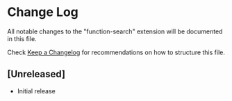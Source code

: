 # Change Log

All notable changes to the "function-search" extension will be documented in this file.

Check [Keep a Changelog](http://keepachangelog.com/) for recommendations on how to structure this file.

## [Unreleased]

- Initial release